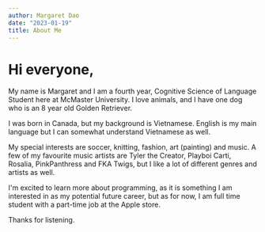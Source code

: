```yaml
---
author: Margaret Dao
date: "2023-01-19"
title: About Me
---
```


# Hi everyone, 

My name is Margaret and I am a fourth year, Cognitive Science of Language Student here at McMaster University. I love animals, and I have one dog who is an 8 year old Golden Retriever. 

I was born in Canada, but my background is Vietnamese. English is my main language but I can somewhat understand Vietnamese as well. 

My special interests are soccer, knitting, fashion, art (painting) and music. A few of my favourite music artists are Tyler the Creator, Playboi Carti, Rosalia, PinkPanthress and FKA Twigs, but I like a lot of different genres and artists as well. 

I'm excited to learn more about programming, as it is something I am interested in as my potential future career, but as for now, I am full time student with a part-time job at the Apple store. 

Thanks for listening. 


